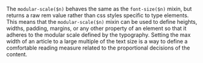 The `modular-scale($n)` behaves the same as the `font-size($n)` mixin, but returns a raw rem value rather than css styles specific to type elements. This means that the `modular-scale($n)` mixin can be used to define heights, widths, padding, margins, or any other property of an element so that it adheres to the modular scale defined by the typography.
Setting the max width of an article to a large multiple of the text size is a way to define a comfortable reading measure related to the proportional decisions of the content.
